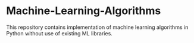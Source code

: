 # Machine-Learning-Algorithms
This repository contains implementation of machine learning algorithms in Python without use of existing ML libraries. 
